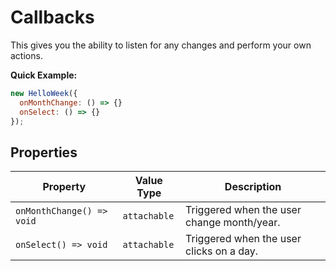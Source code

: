 # Callbacks

This gives you the ability to listen for any changes and perform your own actions.

**Quick Example:**

```js
new HelloWeek({
  onMonthChange: () => {}
  onSelect: () => {}
});
```

## Properties

| Property                 | Value Type   | Description                                |
| ------------------------ | ------------ | ------------------------------------------ |
| `onMonthChange() => void` | `attachable` | Triggered when the user change month/year. |
| `onSelect() => void`     | `attachable` | Triggered when the user clicks on a day.   |
